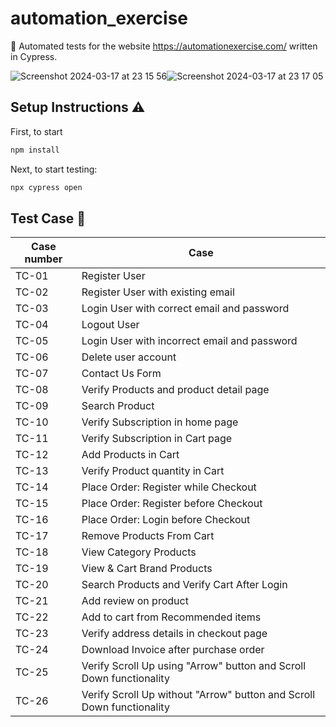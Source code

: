 # automation_exercise

:red_circle: Automated tests for the website https://automationexercise.com/ written in Cypress.

![Screenshot 2024-03-17 at 23 15 56](https://github.com/Lariw/automation_exercise/assets/98982966/6b7b71ad-0170-4381-9011-9e61a7e32133)![Screenshot 2024-03-17 at 23 17 05](https://github.com/Lariw/automation_exercise/assets/98982966/1660973c-cd52-43f9-8f55-16dfb9df2845)



## Setup Instructions :warning:

First, to start

```sh
npm install
```

Next, to start testing:

```sh
npx cypress open
```



## Test Case :closed_book:


| Case number | Case|
| ------ | ------|
| TC-01 | Register User|
| TC-02 | Register User with existing email|
| TC-03 | Login User with correct email and password|
| TC-04 | Logout User|
| TC-05 | Login User with incorrect email and password|
| TC-06 | Delete user account|
| TC-07 | Contact Us Form|
| TC-08 | Verify Products and product detail page|
| TC-09 | Search Product|
| TC-10 | Verify Subscription in home page|
| TC-11 | Verify Subscription in Cart page|
| TC-12 | Add Products in Cart|
| TC-13 | Verify Product quantity in Cart|
| TC-14 | Place Order: Register while Checkout|
| TC-15 | Place Order: Register before Checkout|
| TC-16 | Place Order: Login before Checkout|
| TC-17 | Remove Products From Cart|
| TC-18 | View Category Products|
| TC-19 | View & Cart Brand Products|
| TC-20 | Search Products and Verify Cart After Login|
| TC-21 | Add review on product|
| TC-22 | Add to cart from Recommended items|
| TC-23 | Verify address details in checkout page|
| TC-24 | Download Invoice after purchase order|
| TC-25 | Verify Scroll Up using "Arrow" button and Scroll Down functionality|
| TC-26 | Verify Scroll Up without "Arrow" button and Scroll Down functionality|



